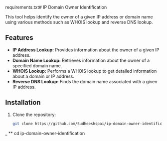 requirements.txt# IP Domain Owner Identification

This tool helps identify the owner of a given IP address or domain name using various methods such as WHOIS lookup and reverse DNS lookup.

## Features

- **IP Address Lookup:** Provides information about the owner of a given IP address.
- **Domain Name Lookup:** Retrieves information about the owner of a specified domain name.
- **WHOIS Lookup:** Performs a WHOIS lookup to get detailed information about a domain or IP address.
- **Reverse DNS Lookup:** Finds the domain name associated with a given IP address.

## Installation

1. Clone the repository:

   ```bash
   git clone https://github.com/Sudheeshspai/ip-domain-owner-identification.git.IP oR DoMaIn 
_ ** cd ip-domain-owner-identification